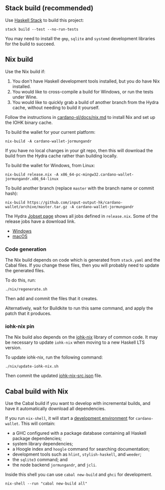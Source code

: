 ## Stack build (recommended)

Use [Haskell Stack](https://haskellstack.org/) to build this project:

```
stack build --test --no-run-tests
```

You may need to install the `gmp`, `sqlite` and `systemd` development
libraries for the build to succeed.


## Nix build

Use the Nix build if:

1. You don't have Haskell development tools installed, but you do have
   Nix installed.
2. You would like to cross-compile a build for Windows, or run the
   tests under Wine.
3. You would like to quickly grab a build of another branch from the
   Hydra cache, without needing to build it yourself.

Follow the instructions in
[cardano-sl/docs/nix.md](https://github.com/input-output-hk/cardano-sl/blob/develop/docs/nix.md)
to install Nix and set up the IOHK binary cache.

To build the wallet for your current platform:

```
nix-build -A cardano-wallet-jormungandr
```

If you have no local changes in your git repo, then this will download
the build from the Hydra cache rather than building locally.

To build the wallet for Windows, from Linux:

```
nix-build release.nix -A x86_64-pc-mingw32.cardano-wallet-jormungandr.x86_64-linux
```

To build another branch (replace `master` with the branch name or commit hash):

```
nix-build https://github.com/input-output-hk/cardano-wallet/archive/master.tar.gz -A cardano-wallet-jormungandr
```

The Hydra [Jobset page](https://hydra.iohk.io/jobset/Cardano/cardano-wallet#tabs-jobs)
shows all jobs defined in `release.nix`. Some of the release jobs have a download link.

- [Windows](https://hydra.iohk.io/job/Cardano/cardano-wallet/cardano-wallet-jormungandr-win64/latest)
- [macOS](https://hydra.iohk.io/job/Cardano/cardano-wallet/cardano-wallet-jormungandr-macos64/latest)


### Code generation

The Nix build depends on code which is generated from `stack.yaml` and
the Cabal files. If you change these files, then you will probably
need to update the generated files.

To do this, run:

```
./nix/regenerate.sh
```

Then add and commit the files that it creates.

Alternatively, wait for Buildkite to run this same command, and apply
the patch that it produces.

### iohk-nix pin

The Nix build also depends on the
[iohk-nix](https://github.com/input-output-hk/iohk-nix) library of
common code. It may be necessary to update `iohk-nix` when moving to a
new Haskell LTS version.

To update iohk-nix, run the following command:

```
./nix/update-iohk-nix.sh
```

Then commit the updated
[iohk-nix-src.json](https://github.com/input-output-hk/cardano-wallet/blob/master/nix/iohk-nix-src.json)
file.


## Cabal build with Nix

Use the Cabal build if you want to develop with incremental builds,
and have it automatically download all dependencies.

If you run `nix-shell`, it will start a
[development environment](https://input-output-hk.github.io/haskell.nix/user-guide/development/)
for `cardano-wallet`. This will contain:

- a GHC configured with a package database containing all Haskell package dependencies;
- system library dependencies;
- a Hoogle index and `hoogle` command for searching documentation;
- development tools such as `hlint`, `stylish-haskell`, and `weeder`;
- the `sqlite3` command; and
- the node backend `jormungandr`, and `jcli`.

Inside this shell you can use `cabal new-build` and `ghci` for development.

```
nix-shell --run "cabal new-build all"
```

